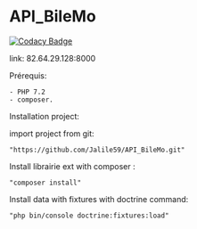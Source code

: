 # API_BileMo
[![Codacy Badge](https://api.codacy.com/project/badge/Grade/6314b1615ce3455aa0f4d1a054176c87)](https://www.codacy.com/project/Jalile59/API_BileMo/dashboard?utm_source=github.com&amp;utm_medium=referral&amp;utm_content=Jalile59/API_BileMo&amp;utm_campaign=Badge_Grade_Dashboard)

link: 82.64.29.128:8000

Prérequis:

	- PHP 7.2
	- composer.

Installation project:

import project from git:

	"https://github.com/Jalile59/API_BileMo.git"

Install librairie ext with composer :

	"composer install"

Install data with fixtures with doctrine command:

	"php bin/console doctrine:fixtures:load"
